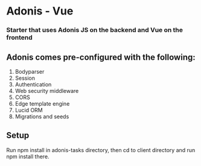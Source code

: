 # Adonis - Vue
### Starter that uses Adonis JS on the backend and Vue on the frontend

## Adonis comes pre-configured with the following:

1. Bodyparser
2. Session
3. Authentication
4. Web security middleware
5. CORS
6. Edge template engine
7. Lucid ORM
8. Migrations and seeds

## Setup

Run npm install in adonis-tasks directory, then cd to client directory and run npm install there.

